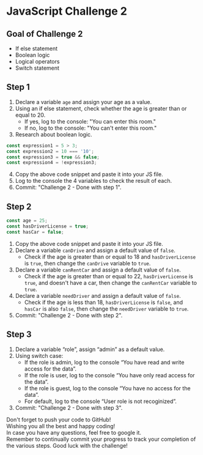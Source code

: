 # JavaScript Challenge 2

## Goal of Challenge 2

- If else statement
- Boolean logic
- Logical operators
- Switch statement

## Step 1

1. Declare a variable `age` and assign your age as a value.
2. Using an if else statement, check whether the age is greater than or equal to 20.
   - If yes, log to the console: "You can enter this room."
   - If no, log to the console: "You can't enter this room."
3. Research about boolean logic.

```javascript
const expression1 = 5 > 3;
const expression2 = 10 === '10';
const expression3 = true && false;
const expression4 = !expression3;
```

4. Copy the above code snippet and paste it into your JS file.
5. Log to the console the 4 variables to check the result of each.
6. Commit: "Challenge 2 - Done with step 1".

## Step 2

```javascript
const age = 25;
const hasDriverLicense = true;
const hasCar = false;
```

1. Copy the above code snippet and paste it into your JS file.
2. Declare a variable `canDrive` and assign a default value of `false`.
   - Check if the age is greater than or equal to 18 and `hasDriverLicense` is `true`, then change the `canDrive` variable to `true`.
3. Declare a variable `canRentCar` and assign a default value of `false`.
   - Check if the age is greater than or equal to 22, `hasDriverLicense` is `true`, and doesn't have a car, then change the `canRentCar` variable to `true`.
4. Declare a variable `needDriver` and assign a default value of `false`.
   - Check if the age is less than 18, `hasDriverLicense` is `false`, and `hasCar` is also `false`, then change the `needDriver` variable to `true`.
5. Commit: "Challenge 2 - Done with step 2".

## Step 3

1. Declare a variable “role”, assign “admin” as a default value.
2. Using switch case:
   - If the role is admin, log to the console “You have read and write access for the data”.
   - If the role is user, log to the console “You have only read access for the data”.
   - If the role is guest, log to the console “You have no access for the data”.
   - For default, log to the console “User role is not recoginized”.
3. Commit: "Challenge 2 - Done with step 3".

Don't forget to push your code to GitHub!<br>
Wishing you all the best and happy coding!<br>
In case you have any questions, feel free to google it.<br>
Remember to continually commit your progress to track your completion of the various steps. Good luck with the challenge!
